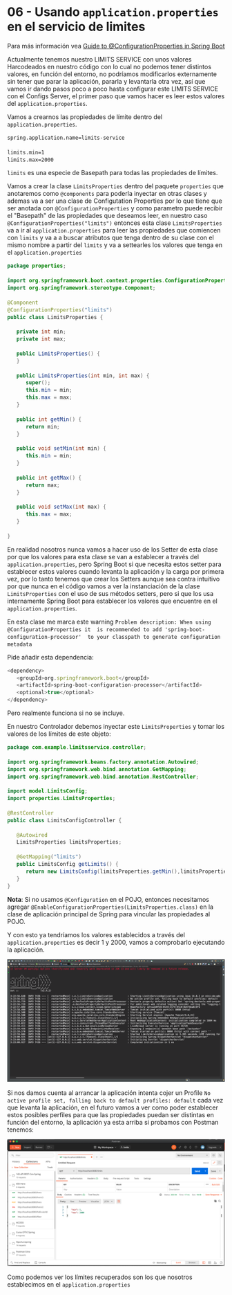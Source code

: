 # 06 - Usando `application.properties` en el servicio de limites

Para más información vea [Guide to @ConfigurationProperties in Spring Boot](https://www.baeldung.com/configuration-properties-in-spring-boot)

Actualmente tenemos nuestro LIMITS SERVICE con unos valores Harcodeados en nuestro código con lo cual no podemos tener distintos valores, en función del entorno, no podríamos modificarlos externamente sin tener que parar la aplicación, pararla y levantarla otra vez, así que vamos ir dando pasos poco a poco hasta configurar este LIMITS SERVICE con el Configs Server, el primer paso que vamos hacer es leer estos valores del `application.properties`.

Vamos a crearnos las propiedades de límite dentro del `application.properties`.

```txt
spring.application.name=limits-service

limits.min=1
limits.max=2000
```

`limits` es una especie de Basepath para todas las propiedades de límites.

Vamos a crear la clase `LimitsProperties` dentro del paquete `properties` que anotaremos como `@components` para poderla inyectar en otras clases y ademas va a ser una clase de Configutation Properties por lo que tiene que ser anotada con `@ConfigurationProperties` y como parametro puede recibir el "Basepath" de las propiedades que deseamos leer, en nuestro caso `@ConfigurationProperties("limits")` entonces esta clase `LimitsProperties` va a ir al `application.properties` para leer las propiedades que comiencen con `limits` y va a a buscar atributos que tenga dentro de su clase con el mismo nombre a partir del `limits` y va a settearles los valores que tenga en el `application.properties`

```java
package properties;

import org.springframework.boot.context.properties.ConfigurationProperties;
import org.springframework.stereotype.Component;

@Component
@ConfigurationProperties("limits")
public class LimitsProperties {
	
   private int min;
   private int max;
   
   public LimitsProperties() {
   }

   public LimitsProperties(int min, int max) {
      super();
      this.min = min;
      this.max = max;
   }

   public int getMin() {
      return min;
   }

   public void setMin(int min) {
      this.min = min;
   }

   public int getMax() {
      return max;
   }

   public void setMax(int max) {
      this.max = max;
   }

}
```
En realidad nosotros nunca vamos a hacer uso de los Setter de esta clase por que los valores para esta clase se van a establecer a través del `application.properties`, pero Spring Boot si que necesita estos setter para establecer estos valores cuando levanta la aplicación y la carga por primera vez, por lo tanto tenemos que crear los Setters aunque sea contra intuitivo por que nunca en el código vamos a ver la instanciación de la clase `LimitsProperties` con el uso de sus métodos setters, pero si que los usa internamente Spring Boot para establecer los valores que encuentre en el `application.properties`.

En esta clase me marca este warning `Problem description: When using @ConfigurationProperties it 
 is recommended to add 'spring-boot-configuration-processor' 
 to your classpath to generate configuration metadata` 
 
 Pide añadir esta dependencia:
 
```js
<dependency>
   <groupId>org.springframework.boot</groupId>
   <artifactId>spring-boot-configuration-processor</artifactId>
   <optional>true</optional>
</dependency>
```
Pero realmente funciona si no se incluye.
 
 

En nuestro Controlador debemos inyectar este `LimitsProperties` y tomar los valores de los límites de este objeto:

```java
package com.example.limitsservice.controller;

import org.springframework.beans.factory.annotation.Autowired;
import org.springframework.web.bind.annotation.GetMapping;
import org.springframework.web.bind.annotation.RestController;

import model.LimitsConfig;
import properties.LimitsProperties;

@RestController
public class LimitsConfigController {
	
   @Autowired
   LimitsProperties limitsProperties;

   @GetMapping("limits")
   public LimitsConfig getLimits() {
      return new LimitsConfig(limitsProperties.getMin(),limitsProperties.getMax());
   }
}
```

**Nota**: Si no usamos `@Configuration` en el POJO, entonces necesitamos agregar `@EnableConfigurationProperties(LimitsProperties.class)` en la clase de aplicación principal de Spring para vincular las propiedades al POJO.

Y con esto ya tendríamos los valores establecidos a través del `application.properties` es decir 1 y 2000, vamos a comprobarlo ejecutando la aplicación.

![04-06-01](images/04-06-01.png)

Si nos damos cuenta al arrancar la aplicación intenta cojer un Profile `No active profile set, falling back to default profiles: default` cada vez que levanta la aplicación, en el futuro vamos a ver como poder establecer estos posibles perfiles para que las propiedades puedan ser distintas en función del entorno, la aplicación ya esta arriba si probamos con Postman tenemos:

![04-06-02](images/04-06-02.png)

Como podemos ver los límites recuperados son los que nosotros establecimos en el `application.properties`  

